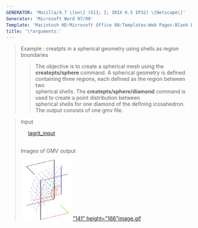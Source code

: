 ```yaml
---
GENERATOR: 'Mozilla/4.7 \[en\] (X11; I; IRIX 6.5 IP32) \[Netscape\]'
Generator: 'Microsoft Word 97/98'
Template: 'Macintosh HD:Microsoft Office 98:Templates:Web Pages:Blank Web Page'
title: '\*arguments:'
---
```


> Example : creatpts in a spherical geometry using shells as region
> boundaries
>
> > The objective is to create a spherical mesh using the
> > **createpts/sphere** command.
> > A spherical geometry is defined containing three regions, each
> > defined as the region between two\
> > spherical shells. The **createpts/sphere/diamond** command is used
> > to create a point distribution between\
> > spherical shells for one diamond of the defining icosahedron. The
> > output consists of one gmv file.

> Input
>
>      [lagrit\_input](../input_output/lagrit_input5)\
>  
>
> Images of GMV output
>
> [![](image/image5tn.gif)"141"
> height="166"](image/image5.gif)[image.gif](image/image5.gif)
